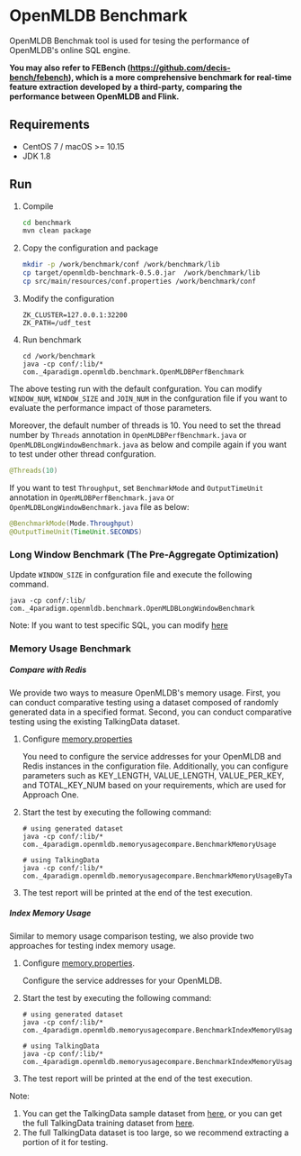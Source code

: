 # OpenMLDB Benchmark

OpenMLDB Benchmak tool is used for tesing the performance of OpenMLDB's online SQL engine.

**You may also refer to FEBench (https://github.com/decis-bench/febench), which is a more comprehensive benchmark for real-time feature extraction developed by a third-party, comparing the performance between OpenMLDB and Flink.**

## Requirements

- CentOS 7 / macOS >= 10.15
- JDK 1.8

## Run

1. Compile
    ```bash
    cd benchmark
    mvn clean package
    ```
2. Copy the configuration and package
    ```bash
    mkdir -p /work/benchmark/conf /work/benchmark/lib
    cp target/openmldb-benchmark-0.5.0.jar  /work/benchmark/lib
    cp src/main/resources/conf.properties /work/benchmark/conf
    ```
3. Modify the configuration
    ```
    ZK_CLUSTER=127.0.0.1:32200
    ZK_PATH=/udf_test
    ```
4. Run benchmark
    ```
    cd /work/benchmark
    java -cp conf/:lib/* com._4paradigm.openmldb.benchmark.OpenMLDBPerfBenchmark
    ```

The above testing run with the default confguration. You can modify `WINDOW_NUM`, `WINDOW_SIZE` and `JOIN_NUM` in the confguration file if you want to evaluate the performance impact of those parameters.

Moreover, the default number of threads is 10. You need to set the thread number by `Threads` annotation in `OpenMLDBPerfBenchmark.java` or `OpenMLDBLongWindowBenchmark.java` as below and compile again if you want to test under other thread confguration.
```java
@Threads(10)
```
If you want to test `Throughput`, set `BenchmarkMode` and `OutputTimeUnit` annotation in `OpenMLDBPerfBenchmark.java` or `OpenMLDBLongWindowBenchmark.java` file as below:
```java
@BenchmarkMode(Mode.Throughput)
@OutputTimeUnit(TimeUnit.SECONDS)
```

### Long Window Benchmark (The Pre-Aggregate Optimization)
Update `WINDOW_SIZE` in confguration file and execute the following command. 
```
java -cp conf/:lib/ com._4paradigm.openmldb.benchmark.OpenMLDBLongWindowBenchmark
```

Note:
If you want to test specific SQL, you can modify [here](https://github.com/4paradigm/OpenMLDB/blob/main/benchmark/src/main/java/com/_4paradigm/openmldb/benchmark/Util.java#L71)


### Memory Usage Benchmark
##### Compare with Redis
We provide two ways to measure OpenMLDB's memory usage. First, you can conduct comparative testing using a dataset composed of randomly generated data in a specified format. Second, you can conduct comparative testing using the existing TalkingData dataset.
1. Configure [memory.properties](src%2Fmain%2Fresources%2Fmemory.properties)

   You need to configure the service addresses for your OpenMLDB and Redis instances in the configuration file. Additionally, you can configure parameters such as KEY_LENGTH, VALUE_LENGTH, VALUE_PER_KEY, and TOTAL_KEY_NUM based on your requirements, which are used for Approach One.

2. Start the test by executing the following command:
   ```
   # using generated dataset
   java -cp conf/:lib/* com._4paradigm.openmldb.memoryusagecompare.BenchmarkMemoryUsage
   
   # using TalkingData
   java -cp conf/:lib/* com._4paradigm.openmldb.memoryusagecompare.BenchmarkMemoryUsageByTalkingData
   ```
3. The test report will be printed at the end of the test execution.

##### Index Memory Usage
Similar to memory usage comparison testing, we also provide two approaches for testing index memory usage.
1. Configure [memory.properties](src%2Fmain%2Fresources%2Fmemory.properties).

   Configure the service addresses for your OpenMLDB.
2. Start the test by executing the following command:
   ```
   # using generated dataset
   java -cp conf/:lib/* com._4paradigm.openmldb.memoryusagecompare.BenchmarkIndexMemoryUsage
   
   # using TalkingData
   java -cp conf/:lib/* com._4paradigm.openmldb.memoryusagecompare.BenchmarkIndexMemoryUsageByTalkingData
   ```
3. The test report will be printed at the end of the test execution.


Note:
1. You can get the TalkingData sample dataset from [here](https://github.com/4paradigm/OpenMLDB/blob/main/demo/talkingdata-adtracking-fraud-detection/train_sample.csv), or you can get the full TalkingData training dataset from [here](https://www.kaggle.com/c/talkingdata-adtracking-fraud-detection/data).
2. The full TalkingData dataset is too large, so we recommend extracting a portion of it for testing.
